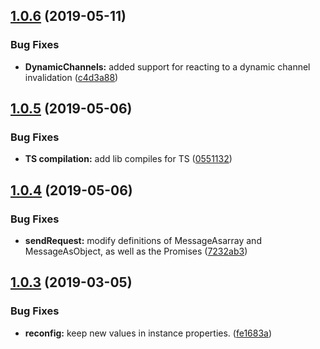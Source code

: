 ## [1.0.6](https://github.com/kumori-systems/component/compare/v1.0.5...v1.0.6) (2019-05-11)


### Bug Fixes

* **DynamicChannels:** added support for reacting to a dynamic channel invalidation ([c4d3a88](https://github.com/kumori-systems/component/commit/c4d3a88))

## [1.0.5](https://github.com/kumori-systems/component/compare/v1.0.4...v1.0.5) (2019-05-06)


### Bug Fixes

* **TS compilation:** add lib compiles for TS ([0551132](https://github.com/kumori-systems/component/commit/0551132))

## [1.0.4](https://github.com/kumori-systems/component/compare/v1.0.3...v1.0.4) (2019-05-06)


### Bug Fixes

* **sendRequest:** modify definitions of MessageAsarray and MessageAsObject, as well as the Promises ([7232ab3](https://github.com/kumori-systems/component/commit/7232ab3))

## [1.0.3](https://github.com/kumori-systems/component/compare/v1.0.2...v1.0.3) (2019-03-05)


### Bug Fixes

* **reconfig:** keep new values in instance properties. ([fe1683a](https://github.com/kumori-systems/component/commit/fe1683a))
